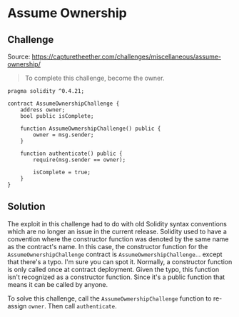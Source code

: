 # Assume Ownership

## Challenge
Source: https://capturetheether.com/challenges/miscellaneous/assume-ownership/
>To complete this challenge, become the owner.
```
pragma solidity ^0.4.21;

contract AssumeOwnershipChallenge {
    address owner;
    bool public isComplete;

    function AssumeOwmershipChallenge() public {
        owner = msg.sender;
    }

    function authenticate() public {
        require(msg.sender == owner);

        isComplete = true;
    }
}
```

## Solution

The exploit in this challenge had to do with old Solidity syntax conventions which are no longer an issue in the current release. Solidity used to have a convention where the constructor function was denoted by the same name as the contract's name. In this case, the constructor function for the ```AssumeOwnershipChallenge``` contract is ```AssumeOwmershipChallenge```... except that there's a typo. I'm sure you can spot it. Normally, a constructor function is only called once at contract deployment. Given the typo, this function isn't recognized as a constructor function. Since it's a public function that means it can be called by anyone.

To solve this challenge, call the ```AssumeOwmershipChallenge``` function to re-assign ```owner```. Then call ```authenticate```.
